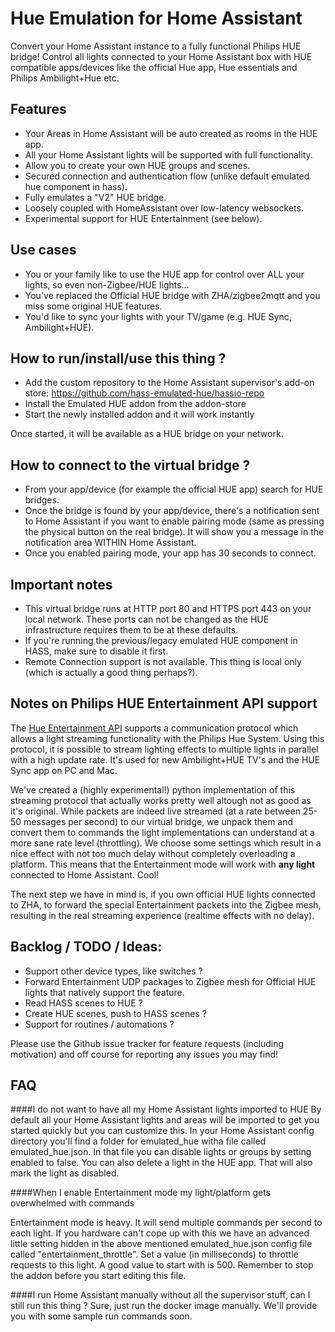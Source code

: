 # Hue Emulation for Home Assistant

Convert your Home Assistant instance to a fully functional Philips HUE bridge!
Control all lights connected to your Home Assistant box with HUE compatible apps/devices like the official Hue app, Hue essentials and Philips Ambilight+Hue etc.

## Features
- Your Areas in Home Assistant will be auto created as rooms in the HUE app.
- All your Home Assistant lights will be supported with full functionality.
- Allow you to create your own HUE groups and scenes.
- Secured connection and authentication flow (unlike default emulated hue component in hass).
- Fully emulates a "V2" HUE bridge.
- Loosely coupled with HomeAssistant over low-latency websockets.
- Experimental support for HUE Entertainment (see below).

## Use cases
- You or your family like to use the HUE app for control over ALL your lights, so even non-Zigbee/HUE lights...
- You've replaced the Official HUE bridge with ZHA/zigbee2mqtt and you miss some original HUE features.
- You'd like to sync your lights with your TV/game (e.g. HUE Sync, Ambilight+HUE).

## How to run/install/use this thing ?
- Add the custom repository to the Home Assistant supervisor's add-on store: 
  https://github.com/hass-emulated-hue/hassio-repo
- Install the Emulated HUE addon from the addon-store
- Start the newly installed addon and it will work instantly

Once started, it will be available as a HUE bridge on your network.

## How to connect to the virtual bridge ?
- From your app/device (for example the official HUE app) search for HUE bridges.
- Once the bridge is found by your app/device, there's a notification sent to Home Assistant if you want to enable pairing mode (same as pressing the physical button on the real bridge). It will show you a message in the notification area WITHIN Home Assistant.
- Once you enabled pairing mode, your app has 30 seconds to connect.

## Important notes
- This virtual bridge runs at HTTP port 80 and HTTPS port 443 on your local network. These ports can not be changed as the HUE infrastructure requires them to be at these defaults.
- If you're running the previous/legacy emulated HUE component in HASS, make sure to disable it first.
- Remote Connection support is not available. This thing is local only (which is actually a good thing perhaps?).

## Notes on Philips HUE Entertainment API support
The [Hue Entertainment API](https://developers.meethue.com/develop/hue-entertainment/philips-hue-entertainment-api/) supports a communication protocol which allows a light streaming functionality with the Philips Hue System. Using this protocol, it is possible to stream lighting effects to multiple lights in parallel with a high update rate. It's used for new Ambilight+HUE TV's and the HUE Sync app on PC and Mac.

We've created a (highly experimental!) python implementation of this streaming protocol that actually works pretty well altough not as good as it's original. While packets are indeed live streamed (at a rate between 25-50 messages per second) to our virtual bridge, we unpack them and convert them to commands the light implementations can understand at a more sane rate level (throttling). We choose some settings which result in a nice effect with not too much delay without completely overloading a platform. This means that the Entertainment mode will work with **any light** connected to Home Assistant. Cool! 

The next step we have in mind is, if you own official HUE lights connected to ZHA, to forward the special Entertainment packets into the Zigbee mesh, resulting in the real streaming experience (realtime effects with no delay). 


## Backlog / TODO / Ideas:
- Support other device types, like switches ?
- Forward Entertainment UDP packages to Zigbee mesh for Official HUE lights that natively support the feature.
- Read HASS scenes to HUE ?
- Create HUE scenes, push to HASS scenes ?
- Support for routines / automations ?

Please use the Github issue tracker for feature requests (including motivation) and off course for reporting any issues you may find!


## FAQ


####I do not want to have all my Home Assistant lights imported to HUE
By default all your Home Assistant lights and areas will be imported to get you started quickly but you can customize this.
In your Home Assistant config directory you'll find a folder for emulated_hue witha file called emulated_hue.json.
In that file you can disable lights or groups by setting enabled to false.
You can also delete a light in the HUE app. That will also mark the light as disabled.



####When I enable Entertainment mode my light/platform gets overwhelmed with commands

Entertainment mode is heavy. It will send multiple commands per second to each light. If you hardware can't cope up with this we have an advanced little setting hidden in the above mentioned emulated_hue.json config file called "entertainment_throttle". Set a value (in milliseconds) to throttle requests to this light. A good value to start with is 500. Remember to stop the addon before you start editing this file.



####I run Home Assistant manually without all the supervisor stuff, can I still run this thing ?
Sure, just run the docker image manually. We'll provide you with some sample run commands soon.
